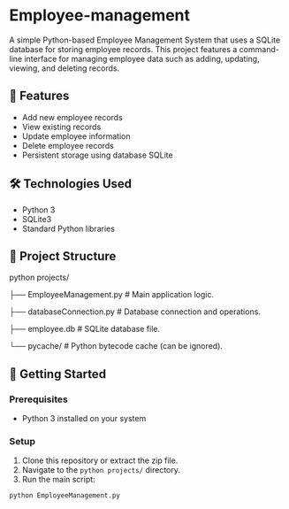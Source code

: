 # Employee-management


A simple Python-based Employee Management System that uses a SQLite database for storing employee records. This project features a command-line interface for managing employee data such as adding, updating, viewing, and deleting records.

## 📌 Features

- Add new employee records
- View existing records
- Update employee information
- Delete employee records
- Persistent storage using database SQLite

## 🛠️ Technologies Used

- Python 3
- SQLite3
- Standard Python libraries

## 📁 Project Structure
python projects/

├── EmployeeManagement.py # Main application logic.

├── databaseConnection.py # Database connection and operations.

├── employee.db # SQLite database file.

└── pycache/ # Python bytecode cache (can be ignored).

## 🚀 Getting Started

### Prerequisites

- Python 3 installed on your system

### Setup

1. Clone this repository or extract the zip file.
2. Navigate to the `python projects/` directory.
3. Run the main script:

```bash
python EmployeeManagement.py



